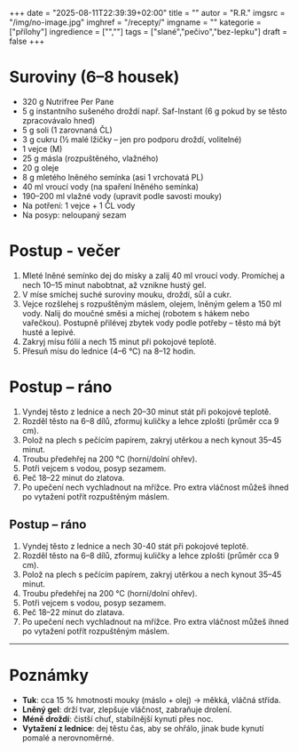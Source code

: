 
+++
date = "2025-08-11T22:39:39+02:00"
title = ""
autor = "R.R."
imgsrc = "/img/no-image.jpg"
imghref = "/recepty/"
imgname = ""
kategorie = ["přílohy"]
ingredience = ["",""]
tags = ["slané","pečivo","bez-lepku"]
draft = false
+++


# Suroviny  (6–8 housek)
- 320 g Nutrifree Per Pane  
- 5 g instantního sušeného droždí např. Saf-Instant (6 g pokud by se těsto zpracovávalo hned)
- 5 g  soli  (1 zarovnaná ČL)
- 3 g cukru (½ malé lžičky – jen pro podporu droždí, volitelné)  
- 1 vejce (M)  
- 25 g másla (rozpuštěného, vlažného)  
- 20 g oleje
- 8 g mletého lněného semínka (asi 1 vrchovatá PL)  
- 40 ml vroucí vody (na spaření lněného semínka)  
- 190–200 ml vlažné vody (upravit podle savosti mouky)  
- Na potření: 1 vejce + 1 ČL vody  
- Na posyp: neloupaný sezam


# Postup - večer
1.  Mleté lněné semínko dej do misky a zalij 40 ml vroucí vody.  Promíchej a nech 10–15 minut nabobtnat, až vznikne hustý gel.
2.  V míse smíchej suché suroviny mouku, droždí, sůl a cukr.
3.  Vejce rozšlehej s rozpuštěným máslem, olejem, lněným gelem a 150 ml vody.  Nalij do moučné směsi a míchej (robotem s hákem nebo vařečkou).
   Postupně přilévej zbytek vody podle potřeby – těsto má být husté a lepivé.
4. Zakryj mísu fólií a nech 15 minut při pokojové teplotě.
5. Přesuň mísu do lednice (4–6 °C) na 8–12 hodin.

# Postup – ráno
1. Vyndej těsto z lednice a nech 20–30 minut stát při pokojové teplotě.  
2. Rozděl těsto na 6–8 dílů, zformuj kuličky a lehce zplošti (průměr cca 9 cm).  
3. Polož na plech s pečícím papírem, zakryj utěrkou a nech kynout 35–45 minut.  
4. Troubu předehřej na 200 °C (horní/dolní ohřev).  
5. Potři vejcem s vodou, posyp sezamem.  
6. Peč 18–22 minut do zlatova.  
7. Po upečení nech vychladnout na mřížce. Pro extra vláčnost můžeš ihned po vytažení potřít rozpuštěným máslem.

## Postup – ráno
1. Vyndej těsto z lednice a nech 30-40 stát při pokojové teplotě.  
2. Rozděl těsto na 6–8 dílů, zformuj kuličky a lehce zplošti (průměr cca 9 cm).  
3. Polož na plech s pečícím papírem, zakryj utěrkou a nech kynout 35–45 minut.  
4. Troubu předehřej na 200 °C (horní/dolní ohřev).  
5. Potři vejcem s vodou, posyp sezamem.  
6. Peč 18–22 minut do zlatava.  
7. Po upečení nech vychladnout na mřížce. Pro extra vláčnost můžeš ihned po vytažení potřít rozpuštěným máslem.

---

# Poznámky
- **Tuk**: cca 15 % hmotnosti mouky (máslo + olej) → měkká, vláčná střída.  
- **Lněný gel**: drží tvar, zlepšuje vláčnost, zabraňuje drolení.  
- **Méně droždí**: čistší chuť, stabilnější kynutí přes noc.  
- **Vytažení z lednice**: dej těstu čas, aby se ohřálo, jinak bude kynutí pomalé a nerovnoměrné.



<!-- --> 